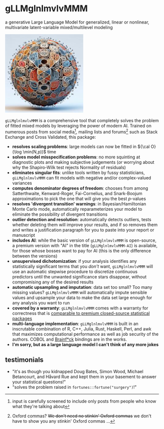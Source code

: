 # gLLMglnlmvlvMMM

a generative Large Language Model for generalized,
linear or nonlinear, multivariate latent-variable
mixed/multilevel modeling

![](pic_small.jpg)

`gLLMglnlmvlvMMM` is a comprehensive tool that completely solves the problem of fitted mixed models by leveraging the power of modern AI. Trained on numerous posts from social media[^1], mailing lists and forums[^2] such as Stack Exchange and Cross Validated, this package:

- **resolves scaling problems**: large models can now be fitted in ${\cal O}(\log \min(N,p))$ time 
- **solves model misspecification problems**: no more squinting at diagnostic plots and making subjective judgements (*or* worrying about why the Shapiro-Wilk test rejects Normality of residuals)
- **eliminates singular fits**: unlike tools written by fussy statisticians, `gLLMglnlmvlvMMM` can fit models with negative and/or complex-valued variances
- **computes denominator degrees of freedom**: chooses from among Satterthwaite, Kenward-Roger, Fai-Cornelius, and Snark-Boojum approximations to pick the one that will give you the best $p$-values
- **resolves 'divergent transition' warnings**: in Bayesian/Hamiltonian Monte Carlo mode, automatically reparameterizes your model to eliminate the possibility of divergent transitions
- **outlier detection and resolution**: automatically detects outliers, tests whether deleting them will improve your results, and if so removes them and writes a justification paragraph for you to paste into your report or manuscript
- **includes AI**: while the basic version of `gLLMglnlmvlvMMM` is open-source, a premium version with "AI" in the title (`gLLMglnlmvlvMMM-AI`) is available, for those whose bosses want to pay for AI (this is the only difference between the versions)
- **unsupervised dichotomization**: if your analysis identifies any statistically significant terms that you *don't* want, `gLLMglnlmvlvMMM` will use an automatic stepwise procedure to discretize continuous predictors until the unwanted significance stars disappear, without compromising any of the desired results
- **automatic upsampling and imputation**: data set too small? Too many missing values? `gLLMglnlmvlvMMM` will automatically impute sensible values and upsample your data to make the data set large enough for any analysis you want to run
- **covered by a warranty**: `gLLMglnlmvlvMMM` comes with a warranty for correctness that is [comparable to premium closed-source statistical packages](https://notstatschat.rbind.io/2019/02/18/absolutely-no-warranty/)
- **multi-language implementation**: `gLLMglnlmvlvMMM` is built in an inscrutable combination of R, C++, Julia, Rust, Haskell, Perl, and awk that maximizes computational performance as well as job security of the authors. COBOL and [Brainf*ck](https://en.wikipedia.org/wiki/Brainfuck) bindings are in the works.
- **I'm sorry, but as a large language model I can't think of any more jokes**

## testimonials

* "it's as though you kidnapped Doug Bates, Simon Wood, Michael Betancourt, and Håvard Rue and kept them in your basement to answer your statistical questions!"
* "solves the problem raised in `fortunes::fortune("surgery")`!"

[^1]: input is carefully screened to include only posts from people who know what they're talking about
[^2]: Oxford commas? ~~We don't need no stinkin' Oxford commas~~  we don't have to show you any stinkin' Oxford commas ...
